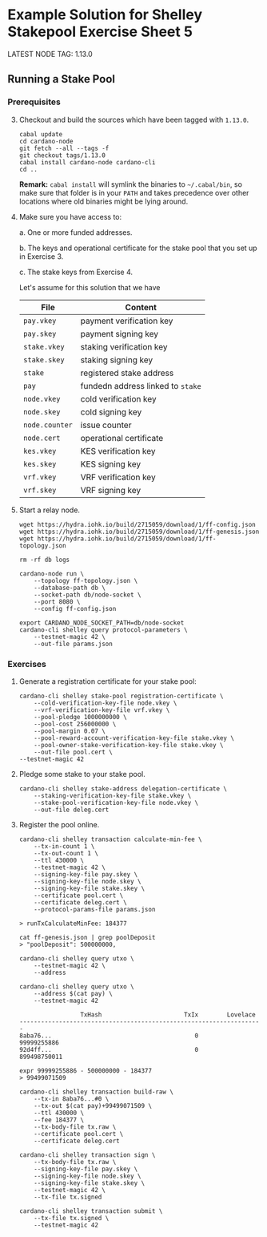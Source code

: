 # Example Solution for Shelley Stakepool Exercise Sheet 5

LATEST NODE TAG: 1.13.0

## Running a Stake Pool

### Prerequisites

3. 	Checkout and build the sources which have been tagged with `1.13.0`.

        cabal update
        cd cardano-node
        git fetch --all --tags -f
        git checkout tags/1.13.0
        cabal install cardano-node cardano-cli
        cd ..

    __Remark:__ `cabal install` will symlink the binaries to `~/.cabal/bin`, so
    make sure that folder is in your `PATH` and takes precedence over
    other locations where old binaries might be lying around.

4. 	Make sure you have access to:

    a. 	One or more funded addresses.

    b. 	The keys and operational certificate for the stake pool
        that you set up in Exercise 3.

    c. 	The stake keys from Exercise 4.

    Let's assume for this solution that we have

    | File           | Content                           |
    | -------------- | --------------------------------  |
    | `pay.vkey`     | payment verification key          |
    | `pay.skey`     | payment signing key               |
    | `stake.vkey`   | staking verification key          |
    | `stake.skey`   | staking signing key               |
    | `stake`        | registered stake address          |
    | `pay`          | fundedn address linked to `stake` |
    | `node.vkey`    | cold verification key             |
    | `node.skey`    | cold signing key                  |
    | `node.counter` | issue counter                     |
    | `node.cert`    | operational certificate           |
    | `kes.vkey`     | KES verification key              |
    | `kes.skey`     | KES signing key                   |
    | `vrf.vkey`     | VRF verification key              |
    | `vrf.skey`     | VRF signing key                   |

5. 	Start a relay node.

        wget https://hydra.iohk.io/build/2715059/download/1/ff-config.json
        wget https://hydra.iohk.io/build/2715059/download/1/ff-genesis.json
        wget https://hydra.iohk.io/build/2715059/download/1/ff-topology.json

        rm -rf db logs

        cardano-node run \
            --topology ff-topology.json \
            --database-path db \
            --socket-path db/node-socket \
            --port 8080 \
            --config ff-config.json

        export CARDANO_NODE_SOCKET_PATH=db/node-socket
        cardano-cli shelley query protocol-parameters \
            --testnet-magic 42 \
            --out-file params.json

### Exercises

1. 	Generate a registration certificate for your stake pool:

        cardano-cli shelley stake-pool registration-certificate \
	        --cold-verification-key-file node.vkey \
            --vrf-verification-key-file vrf.vkey \
            --pool-pledge 1000000000 \
            --pool-cost 256000000 \
            --pool-margin 0.07 \
            --pool-reward-account-verification-key-file stake.vkey \
            --pool-owner-stake-verification-key-file stake.vkey \
            --out-file pool.cert \
	    --testnet-magic 42

2. 	Pledge some stake to your stake pool.

        cardano-cli shelley stake-address delegation-certificate \
            --staking-verification-key-file stake.vkey \
            --stake-pool-verification-key-file node.vkey \
            --out-file deleg.cert

3. 	Register the pool online.

        cardano-cli shelley transaction calculate-min-fee \
            --tx-in-count 1 \
            --tx-out-count 1 \
            --ttl 430000 \
            --testnet-magic 42 \
            --signing-key-file pay.skey \
            --signing-key-file node.skey \
            --signing-key-file stake.skey \
            --certificate pool.cert \
            --certificate deleg.cert \
            --protocol-params-file params.json

        > runTxCalculateMinFee: 184377

        cat ff-genesis.json | grep poolDeposit
        > "poolDeposit": 500000000,

        cardano-cli shelley query utxo \
            --testnet-magic 42 \
            --address

        cardano-cli shelley query utxo \
            --address $(cat pay) \
            --testnet-magic 42

                         TxHash                       TxIx        Lovelace
        --------------------------------------------------------------------
        8aba76...                                        0       99999255886
        92d4ff...                                        0      899498750011

        expr 99999255886 - 500000000 - 184377
        > 99499071509

        cardano-cli shelley transaction build-raw \
            --tx-in 8aba76...#0 \
            --tx-out $(cat pay)+99499071509 \
            --ttl 430000 \
            --fee 184377 \
            --tx-body-file tx.raw \
            --certificate pool.cert \
            --certificate deleg.cert

        cardano-cli shelley transaction sign \
            --tx-body-file tx.raw \
            --signing-key-file pay.skey \
            --signing-key-file node.skey \
            --signing-key-file stake.skey \
            --testnet-magic 42 \
            --tx-file tx.signed

        cardano-cli shelley transaction submit \
            --tx-file tx.signed \
            --testnet-magic 42
